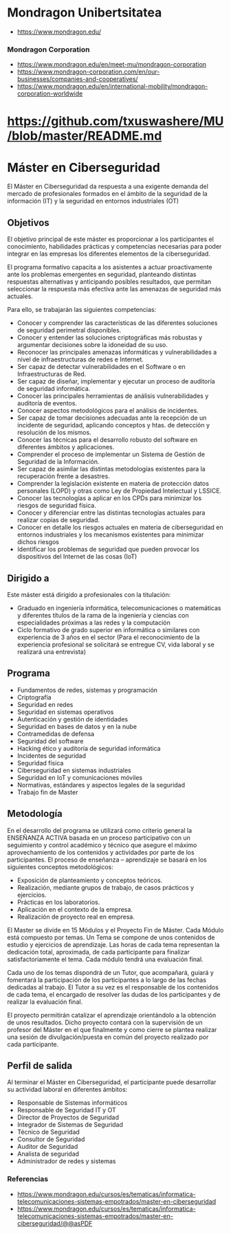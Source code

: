 # Mondragon Unibertsitatea
* https://www.mondragon.edu/

### Mondragon Corporation
* https://www.mondragon.edu/en/meet-mu/mondragon-corporation
* https://www.mondragon-corporation.com/en/our-businesses/companies-and-cooperatives/
* https://www.mondragon.edu/en/international-mobility/mondragon-corporation-worldwide


# https://github.com/txuswashere/MU/blob/master/README.md
# Máster en Ciberseguridad

El Máster en Ciberseguridad da respuesta a una exigente demanda del mercado de profesionales formados en el ámbito de la seguridad de la información (IT) y la seguridad en entornos industriales (OT)


## Objetivos

El objetivo principal de este máster es proporcionar a los participantes el conocimiento, habilidades prácticas y competencias necesarias para poder integrar en las empresas los diferentes elementos de la ciberseguridad.

El programa formativo capacita a los asistentes a actuar proactivamente ante los problemas emergentes en seguridad, planteando distintas respuestas alternativas y anticipando posibles resultados, que permitan seleccionar la respuesta más efectiva ante las amenazas de seguridad más actuales.

Para ello, se trabajarán las siguientes competencias:
* Conocer y comprender las características de las diferentes soluciones de seguridad perimetral disponibles.
* Conocer y entender las soluciones criptográficas más robustas y argumentar decisiones sobre la idoneidad de su uso.
* Reconocer las principales amenazas informáticas y vulnerabilidades a nivel de infraestructuras de redes e Internet.
* Ser capaz de detectar vulnerabilidades en el Software o en Infraestructuras de Red.
* Ser capaz de diseñar, implementar y ejecutar un proceso de auditoría de seguridad informática.
* Conocer las principales herramientas de análisis vulnerabilidades y auditoría de eventos.
* Conocer aspectos metodológicos para el análisis de incidentes.
* Ser capaz de tomar decisiones adecuadas ante la recepción de un incidente de seguridad, aplicando conceptos y htas. de detección y resolución de los mismos.
* Conocer las técnicas para el desarrollo robusto del software en diferentes ámbitos y aplicaciones.
* Comprender el proceso de implementar un Sistema de Gestión de Seguridad de la Información.
* Ser capaz de asimilar las distintas metodologías existentes para la recuperación frente a desastres.
* Comprender la legislación existente en materia de protección datos personales (LOPD) y otras como Ley de Propiedad Intelectual y LSSICE.
* Conocer las tecnologías a aplicar en los CPDs para minimizar los riesgos de seguridad física.
* Conocer y diferenciar entre las distintas tecnologías actuales para realizar copias de seguridad.
* Conocer en detalle los riesgos actuales en materia de ciberseguridad en entornos industriales y los mecanismos existentes para minimizar dichos riesgos
* Identificar los problemas de seguridad que pueden provocar los dispositivos del Internet de las cosas (IoT)


## Dirigido a

Este máster está dirigido a profesionales con la titulación:
* Graduado en ingeniería informática, telecomunicaciones o matemáticas y diferentes títulos de la rama de la ingeniería y ciencias con especialidades próximas a las redes y la computación
* Ciclo formativo de grado superior en informática o similares con experiencia de 3 años en el sector (Para el reconocimiento de la experiencia profesional se solicitará se entregue CV, vida laboral y se realizará una entrevista)


## Programa

* Fundamentos de redes, sistemas y programación
* Criptografía
* Seguridad en redes
* Seguridad en sistemas operativos
* Autenticación y gestión de identidades
* Seguridad en bases de datos y en la nube
* Contramedidas de defensa
* Seguridad del software
* Hacking ético y auditoría de seguridad informática
* Incidentes de seguridad
* Seguridad física
* Ciberseguridad en sistemas industriales
* Seguridad en IoT y comunicaciones móviles
* Normativas, estándares y aspectos legales de la seguridad
* Trabajo fin de Master



## Metodología

En el desarrollo del programa se utilizará como criterio general la ENSEÑANZA ACTIVA basada en un proceso participativo con un seguimiento y control académico y técnico que asegure el máximo aprovechamiento de los contenidos y actividades por parte de los participantes. El proceso de enseñanza – aprendizaje se basará en los siguientes conceptos metodológicos:
* Exposición de planteamiento y conceptos teóricos.
* Realización, mediante grupos de trabajo, de casos prácticos y ejercicios.
* Prácticas en los laboratorios.
* Aplicación en el contexto de la empresa.
* Realización de proyecto real en empresa.

El Master se divide en 15 Módulos y el Proyecto Fin de Máster. Cada Módulo está compuesto por temas. Un Tema se compone de unos contenidos de estudio y ejercicios de aprendizaje. Las horas de cada tema representan la dedicación total, aproximada, de cada participante para finalizar satisfactoriamente el tema. Cada módulo tendrá una evaluación final.

Cada uno de los temas dispondrá de un Tutor, que acompañará, guiará y fomentará la participación de los participantes a lo largo de las fechas dedicadas al trabajo. El Tutor a su vez es el responsable de los contenidos de cada tema, el encargado de resolver las dudas de los participantes y de realizar la evaluación final.

El proyecto permitirán catalizar el aprendizaje orientándolo a la obtención de unos resultados. Dicho proyecto contará con la supervisión de un profesor del Máster en el que finalmente y como cierre se plantea realizar una sesión de divulgación/puesta en común del proyecto realizado por cada participante.



## Perfil de salida

Al terminar el Máster en Ciberseguridad, el participante puede desarrollar su actividad laboral en diferentes ámbitos:

* Responsable de Sistemas informáticos
* Responsable de Seguridad IT y OT
* Director de Proyectos de Seguridad
* Integrador de Sistemas de Seguridad
* Técnico de Seguridad
* Consultor de Seguridad
* Auditor de Seguridad
* Analista de seguridad
* Administrador de redes y sistemas


### Referencias
* https://www.mondragon.edu/cursos/es/tematicas/informatica-telecomunicaciones-sistemas-empotrados/master-en-ciberseguridad
* https://www.mondragon.edu/cursos/es/tematicas/informatica-telecomunicaciones-sistemas-empotrados/master-en-ciberseguridad/@@asPDF
